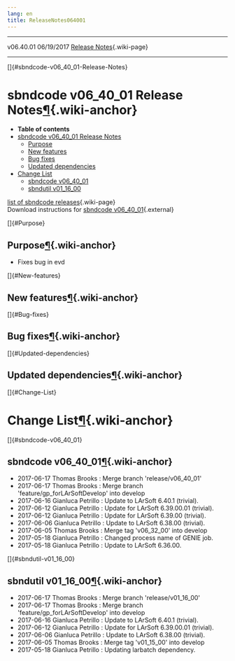 ```yaml
---
lang: en
title: ReleaseNotes064001
---
```


  ----------- ------------ -- -- ------------------------------------------------------
  v06.40.01   06/19/2017         [Release Notes](ReleaseNotes064001.html){.wiki-page}
  ----------- ------------ -- -- ------------------------------------------------------

[]{#sbndcode-v06_40_01-Release-Notes}

sbndcode v06\_40\_01 Release Notes[¶](#sbndcode-v06_40_01-Release-Notes){.wiki-anchor}
======================================================================================

-   **Table of contents**
-   [sbndcode v06\_40\_01 Release
    Notes](#sbndcode-v06_40_01-Release-Notes)
    -   [Purpose](#Purpose)
    -   [New features](#New-features)
    -   [Bug fixes](#Bug-fixes)
    -   [Updated dependencies](#Updated-dependencies)
-   [Change List](#Change-List)
    -   [sbndcode v06\_40\_01](#sbndcode-v06_40_01)
    -   [sbndutil v01\_16\_00](#sbndutil-v01_16_00)

[list of sbndcode
releases](List_of_SBND_code_releases.html){.wiki-page}\
Download instructions for [sbndcode
v06\_40\_01](http://scisoft.fnal.gov/scisoft/bundles/sbnd/v06_40_01/sbndcode-v06_40_01.html){.external}

[]{#Purpose}

Purpose[¶](#Purpose){.wiki-anchor}
----------------------------------

-   Fixes bug in evd

[]{#New-features}

New features[¶](#New-features){.wiki-anchor}
--------------------------------------------

[]{#Bug-fixes}

Bug fixes[¶](#Bug-fixes){.wiki-anchor}
--------------------------------------

[]{#Updated-dependencies}

Updated dependencies[¶](#Updated-dependencies){.wiki-anchor}
------------------------------------------------------------

[]{#Change-List}

Change List[¶](#Change-List){.wiki-anchor}
==========================================

[]{#sbndcode-v06_40_01}

sbndcode v06\_40\_01[¶](#sbndcode-v06_40_01){.wiki-anchor}
----------------------------------------------------------

-   2017-06-17 Thomas Brooks : Merge branch \'release/v06\_40\_01\'
-   2017-06-17 Thomas Brooks : Merge branch
    \'feature/gp\_forLArSoftDevelop\' into develop
-   2017-06-16 Gianluca Petrillo : Update to LArSoft 6.40.1 (trivial).
-   2017-06-12 Gianluca Petrillo : Update for LArSoft 6.39.00.01
    (trivial).
-   2017-06-12 Gianluca Petrillo : Update for LArSoft 6.39.00 (trivial).
-   2017-06-06 Gianluca Petrillo : Update to LArSoft 6.38.00 (trivial).
-   2017-06-05 Thomas Brooks : Merge tag \'v06\_32\_00\' into develop
-   2017-05-18 Gianluca Petrillo : Changed process name of GENIE job.
-   2017-05-18 Gianluca Petrillo : Update to LArSoft 6.36.00.

[]{#sbndutil-v01_16_00}

sbndutil v01\_16\_00[¶](#sbndutil-v01_16_00){.wiki-anchor}
----------------------------------------------------------

-   2017-06-17 Thomas Brooks : Merge branch \'release/v01\_16\_00\'
-   2017-06-17 Thomas Brooks : Merge branch
    \'feature/gp\_forLArSoftDevelop\' into develop
-   2017-06-16 Gianluca Petrillo : Update to LArSoft 6.40.1 (trivial).
-   2017-06-12 Gianluca Petrillo : Update for LArSoft 6.39.00.01
    (trivial).
-   2017-06-06 Gianluca Petrillo : Update to LArSoft 6.38.00 (trivial).
-   2017-06-05 Thomas Brooks : Merge tag \'v01\_15\_00\' into develop
-   2017-05-18 Gianluca Petrillo : Updating larbatch dependency.
